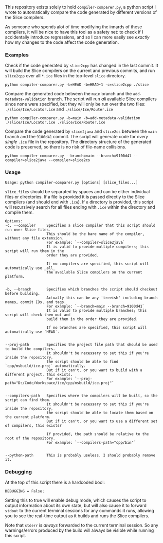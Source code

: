 This repository exists solely to hold `compiler-comparer.py`,
a python script I wrote to automatically compare the code generated by different versions of the Slice compilers.

As someone who spends alot of time modifying the innards of these compilers,
it will be nice to have this tool as a safety net: to check if I accidentally introduce regressions,
and so I can more easily see _exactly_ how my changes to the code affect the code generation.

### Examples

Check if the code generated by `slice2cpp` has changed in the last commit.
It will build the Slice compilers on the current and previous commits,
and run `slice2cpp` over all `*.ice` files in the top-level `slice` directory.
```
python compiler-comparer.py -b=HEAD -b=HEAD~1 -c=slice2cpp ./slice
```

Compare the generated code between the `main` branch and the `add-metadata-validation` branch.
The script will run _all_ available Slice compilers since none were specified,
but they will only be run over the two files: `./slice/Ice/Locator.ice` and `./slice/Ice/Router.ice`
```
python compiler-comparer.py -b=main -b=add-metadata-validation ./slice/Ice/Locator.ice ./slice/Ice/Router.ice
```

Compare the code generated by `slice2java` and `slice2cs` between the `main` branch and the `9100d41` commit.
The script will generate code for _every single_ `.ice` file in the repository.
The directory structure of the generated code is preserved, so there is no risk of file-name collisions.
```
python compiler-comparer.py --branch=main --branch=9100d41 --compiler=slice2java --compiler=slice2cs
```

### Usage

```
Usage: python compiler-comparer.py [options] [slice_files...]
```

`slice_files` should be separated by spaces and can be either individual files or directories.
If a file is provided it is passed directly to the Slice compilers (and should end with `.ice`).
If a directory is provided, this script will recursively search for all files ending with `.ice` within the directory and compile them.


```
Options:
-c, --compiler     Specifies a slice compiler that this script should run over Slice files.
                   This should be the bare name of the compiler, without any file extension.
                   For example: `--compiler=slice2java`
                   It is valid to provide multiple compilers; this script will run them in the
                   order they are provided.

                   If no compilers are specified, this script will automatically use _all_
                   the available Slice compilers on the current platform.


-b, --branch       Specifies which branches the script should checkout before building.
                   Actually this can be any 'treeish' including branch names, commit IDs, and tags.
                   For example: `--branch=main --branch=9100d41`
                   It is valid to provide multiple branches; this script will check them out and
                   build them in the order they are provided.

                   If no branches are specified, this script will automatically use `HEAD`.


--proj-path        Specifies the project file path that should be used to build the compilers.
                   It shouldn't be necessary to set this if you're inside the repository,
                   the script should be able to find `cpp/msbuild/ice.proj` automatically.
                   But if it can't, or you want to build with a different project, this exists.
                   For example: `--proj-path="D:/Code/Workspace/ice/cpp/msbuild/ice.proj"`


--compilers-path   Specifies where the compilers will be built, so the script can find them.
                   It shouldn't be necessary to set this if you're inside the repository,
                   the script should be able to locate them based on the current platform.
                   But if it can't, or you want to use a different set of compilers, this exists?

                   If provided, the path should be relative to the root of the repository.
                   For example: `--compilers-path="cpp/bin"`


--python-path      This is probably useless. I should probably remove it.
```

### Debugging

At the top of this script there is a hardcoded bool:
```
DEBUGGING = False;
```
Setting this to true will enable debug mode, which causes the script to output information about its own state,
but will also cause it to forward `stdout` to the current terminal sessions for any commands it runs, allowing you
to see the real-time output as it builds and runs the Slice compilers.

Note that `stderr` is _always_ forwarded to the current terminal session. So any warnings/errors produced by the build
will always be visible while running this script.
